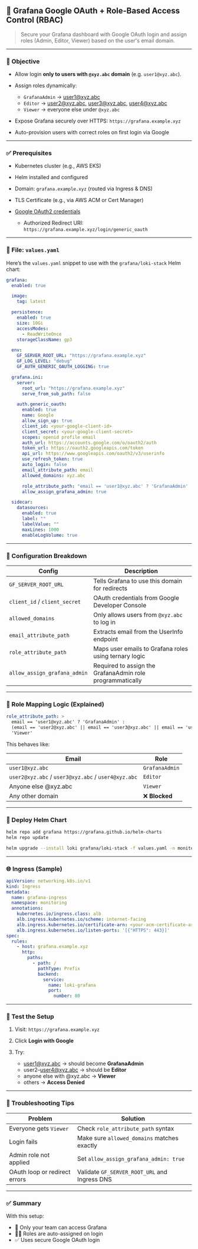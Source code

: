 ## 📘 Grafana Google OAuth + Role-Based Access Control (RBAC)

> Secure your Grafana dashboard with Google OAuth login and assign roles (Admin, Editor, Viewer) based on the user's email domain.

---

### 🎯 Objective

* Allow login **only to users with `@xyz.abc` domain** (e.g. `user1@xyz.abc`).
* Assign roles dynamically:

  * `GrafanaAdmin` → [user1@xyz.abc](mailto:user1@xyz.abc)
  * `Editor` → [user2@xyz.abc](mailto:user2@xyz.abc), [user3@xyz.abc](mailto:user3@xyz.abc), [user4@xyz.abc](mailto:user4@xyz.abc)
  * `Viewer` → everyone else under `@xyz.abc`
* Expose Grafana securely over HTTPS: `https://grafana.example.xyz`
* Auto-provision users with correct roles on first login via Google

---

### ✅ Prerequisites

* Kubernetes cluster (e.g., AWS EKS)
* Helm installed and configured
* Domain: `grafana.example.xyz` (routed via Ingress & DNS)
* TLS Certificate (e.g., via AWS ACM or Cert Manager)
* [Google OAuth2 credentials](https://console.developers.google.com/)

  * Authorized Redirect URI: `https://grafana.example.xyz/login/generic_oauth`

---

### 📁 File: `values.yaml`

Here’s the `values.yaml` snippet to use with the `grafana/loki-stack` Helm chart:

```yaml
grafana:
  enabled: true

  image:
    tag: latest

  persistence:
    enabled: true
    size: 10Gi
    accessModes:
      - ReadWriteOnce
    storageClassName: gp3

  env:
    GF_SERVER_ROOT_URL: "https://grafana.example.xyz"
    GF_LOG_LEVEL: "debug"
    GF_AUTH_GENERIC_OAUTH_LOGGING: true

  grafana.ini:
    server:
      root_url: "https://grafana.example.xyz"
      serve_from_sub_path: false

    auth.generic_oauth:
      enabled: true
      name: Google
      allow_sign_up: true
      client_id: <your-google-client-id>
      client_secret: <your-google-client-secret>
      scopes: openid profile email
      auth_url: https://accounts.google.com/o/oauth2/auth
      token_url: https://oauth2.googleapis.com/token
      api_url: https://www.googleapis.com/oauth2/v3/userinfo
      use_refresh_token: true
      auto_login: false
      email_attribute_path: email
      allowed_domains: xyz.abc

      role_attribute_path: "email == 'user1@xyz.abc' ? 'GrafanaAdmin' : (email == 'user2@xyz.abc' || email == 'user3@xyz.abc' || email == 'user4@xyz.abc') ? 'Editor' : 'Viewer'"
      allow_assign_grafana_admin: true

  sidecar:
    datasources:
      enabled: true
      label: ""
      labelValue: ""
      maxLines: 1000
      enableLogVolume: true
```

---

### 🧠 Configuration Breakdown

| Config                        | Description                                               |
| ----------------------------- | --------------------------------------------------------- |
| `GF_SERVER_ROOT_URL`          | Tells Grafana to use this domain for redirects            |
| `client_id` / `client_secret` | OAuth credentials from Google Developer Console           |
| `allowed_domains`             | Only allows users from `@xyz.abc` to log in               |
| `email_attribute_path`        | Extracts email from the UserInfo endpoint                 |
| `role_attribute_path`         | Maps user emails to Grafana roles using ternary logic     |
| `allow_assign_grafana_admin`  | Required to assign the GrafanaAdmin role programmatically |

---

### 🔑 Role Mapping Logic (Explained)

```yaml
role_attribute_path: >
  email == 'user1@xyz.abc' ? 'GrafanaAdmin' :
  (email == 'user2@xyz.abc' || email == 'user3@xyz.abc' || email == 'user4@xyz.abc') ? 'Editor' :
  'Viewer'
```

This behaves like:

| Email                                               | Role           |
| --------------------------------------------------- | -------------- |
| `user1@xyz.abc`                                     | `GrafanaAdmin` |
| `user2@xyz.abc` / `user3@xyz.abc` / `user4@xyz.abc` | `Editor`       |
| Anyone else @xyz.abc                                | `Viewer`       |
| Any other domain                                    | ❌ **Blocked**  |

---

### 🚀 Deploy Helm Chart

```bash
helm repo add grafana https://grafana.github.io/helm-charts
helm repo update

helm upgrade --install loki grafana/loki-stack -f values.yaml -n monitoring --create-namespace
```

---

### 🌐 Ingress (Sample)

```yaml
apiVersion: networking.k8s.io/v1
kind: Ingress
metadata:
  name: grafana-ingress
  namespace: monitoring
  annotations:
    kubernetes.io/ingress.class: alb
    alb.ingress.kubernetes.io/scheme: internet-facing
    alb.ingress.kubernetes.io/certificate-arn: <your-acm-certificate-arn>
    alb.ingress.kubernetes.io/listen-ports: '[{"HTTPS": 443}]'
spec:
  rules:
    - host: grafana.example.xyz
      http:
        paths:
          - path: /
            pathType: Prefix
            backend:
              service:
                name: loki-grafana
                port:
                  number: 80
```

---

### 🧪 Test the Setup

1. Visit: `https://grafana.example.xyz`
2. Click **Login with Google**
3. Try:

   * [user1@xyz.abc](mailto:user1@xyz.abc) → should become **GrafanaAdmin**
   * user2–[user4@xyz.abc](mailto:user4@xyz.abc) → should be **Editor**
   * anyone else with @xyz.abc → **Viewer**
   * others → **Access Denied**

---

### 🧹 Troubleshooting Tips

| Problem                       | Solution                                      |
| ----------------------------- | --------------------------------------------- |
| Everyone gets `Viewer`        | Check `role_attribute_path` syntax            |
| Login fails                   | Make sure `allowed_domains` matches exactly   |
| Admin role not applied        | Set `allow_assign_grafana_admin: true`        |
| OAuth loop or redirect errors | Validate `GF_SERVER_ROOT_URL` and Ingress DNS |

---

### ✅ Summary

With this setup:

* 🔐 Only your team can access Grafana
* 🧑‍💻 Roles are auto-assigned on login
* ✅ Uses secure Google OAuth login
